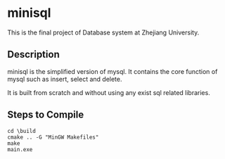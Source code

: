 # minisql
This is the final project of Database system at Zhejiang University.

## Description
minisql is the simplified version of mysql. It contains the core function of mysql such as insert, select and delete.

It is built from scratch and without using any exist sql related libraries.

## Steps to Compile
```
cd \build
cmake .. -G "MinGW Makefiles"
make
main.exe
```
